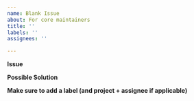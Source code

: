 ```yaml
---
name: Blank Issue
about: For core maintainers
title: ''
labels: ''
assignees: ''

---
```


**Issue**


**Possible Solution**


**Make sure to add a label (and project + assignee if applicable)**
